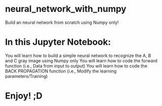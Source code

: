 # neural_network_with_numpy
Build an neural network from scratch using Numpy only!

# In this Jupyter Notebook:
You will learn how to build a simple neural network to recognize the A, B and C gray image using Numpy only
You will learn how to code the forward function (i.e., Data from input to output)
You will learn how to code the BACK PROPAGATION function (i.e., Modify the learning parameters/Training)

# Enjoy! ;D
